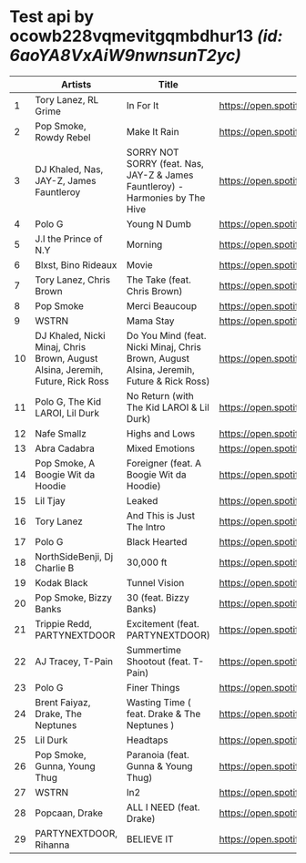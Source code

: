 # Test api by ocowb228vqmevitgqmbdhur13 *(id: 6aoYA8VxAiW9nwnsunT2yc)*
|  | Artists | Title | url |
| - | - | - | - |
| 1 | Tory Lanez, RL Grime | In For It | https://open.spotify.com/track/6ydWxkzjDktHsTzvWcaZ1i |
| 2 | Pop Smoke, Rowdy Rebel | Make It Rain | https://open.spotify.com/track/4TgHt7vKCimpywaiKfl0uj |
| 3 | DJ Khaled, Nas, JAY-Z, James Fauntleroy | SORRY NOT SORRY (feat. Nas, JAY-Z & James Fauntleroy) - Harmonies by The Hive | https://open.spotify.com/track/5OypcrFg58e4k2iYHi69ED |
| 4 | Polo G | Young N Dumb | https://open.spotify.com/track/4dZTNKRngStyYNueXCO2FR |
| 5 | J.I the Prince of N.Y | Morning | https://open.spotify.com/track/798ZQJ3226VlX3KREqyJKd |
| 6 | Blxst, Bino Rideaux | Movie | https://open.spotify.com/track/55mmAY09sc3CccPpAdUqo4 |
| 7 | Tory Lanez, Chris Brown | The Take (feat. Chris Brown) | https://open.spotify.com/track/0Odu228D0yGcFySGuxU4rY |
| 8 | Pop Smoke | Merci Beaucoup | https://open.spotify.com/track/6mPZVis3gEGSSR2rhxlehT |
| 9 | WSTRN | Mama Stay | https://open.spotify.com/track/6v5xfPpCMt03M9r3dcH53k |
| 10 | DJ Khaled, Nicki Minaj, Chris Brown, August Alsina, Jeremih, Future, Rick Ross | Do You Mind (feat. Nicki Minaj, Chris Brown, August Alsina, Jeremih, Future & Rick Ross) | https://open.spotify.com/track/4VJ7mnW4wjjIgPBM6KWvPu |
| 11 | Polo G, The Kid LAROI, Lil Durk | No Return (with The Kid LAROI & Lil Durk) | https://open.spotify.com/track/23OYT3SFtoJqhiAUqktbc1 |
| 12 | Nafe Smallz | Highs and Lows | https://open.spotify.com/track/3TYkT91O7HpkoEqiOFkaqZ |
| 13 | Abra Cadabra | Mixed Emotions | https://open.spotify.com/track/7tCOBSryRDEQXSUTNFLBBS |
| 14 | Pop Smoke, A Boogie Wit da Hoodie | Foreigner (feat. A Boogie Wit da Hoodie) | https://open.spotify.com/track/7AdTyfK7fnvUYbUCGpWqUf |
| 15 | Lil Tjay | Leaked | https://open.spotify.com/track/0W64NfLrIsRTAFObko6uJx |
| 16 | Tory Lanez | And This is Just The Intro | https://open.spotify.com/track/4sMmYKC0ot3GTbl2RzHw7T |
| 17 | Polo G | Black Hearted | https://open.spotify.com/track/25qk9xa71F1POdI4vj7rbi |
| 18 | NorthSideBenji, Dj Charlie B | 30,000 ft | https://open.spotify.com/track/2zR8U7MLwxlLf7xkAew9BR |
| 19 | Kodak Black | Tunnel Vision | https://open.spotify.com/track/4Q3N4Ct4zCuIHuZ65E3BD4 |
| 20 | Pop Smoke, Bizzy Banks | 30 (feat. Bizzy Banks) | https://open.spotify.com/track/24YG5Z8Of1VHovrfXsbvCZ |
| 21 | Trippie Redd, PARTYNEXTDOOR | Excitement (feat. PARTYNEXTDOOR) | https://open.spotify.com/track/7FullO2NDkyvxLuxYVKINa |
| 22 | AJ Tracey, T-Pain | Summertime Shootout (feat. T-Pain) | https://open.spotify.com/track/3BZAi7xzo0Kmpml96z1sJx |
| 23 | Polo G | Finer Things | https://open.spotify.com/track/7oBW80497A8axagr4aC9U6 |
| 24 | Brent Faiyaz, Drake, The Neptunes | Wasting Time ( feat. Drake & The Neptunes ) | https://open.spotify.com/track/48WidxP9CqyYtk97pwGZ3c |
| 25 | Lil Durk | Headtaps | https://open.spotify.com/track/3HWQrKGmb05pcNoTIzzBwL |
| 26 | Pop Smoke, Gunna, Young Thug | Paranoia (feat. Gunna & Young Thug) | https://open.spotify.com/track/3QqJ44HiM84iyZS0G2IKIP |
| 27 | WSTRN | In2 | https://open.spotify.com/track/1hu2dRGo6kxbvc7NuNGD4v |
| 28 | Popcaan, Drake | ALL I NEED (feat. Drake) | https://open.spotify.com/track/5s0e986tlNvseDl2YydUc6 |
| 29 | PARTYNEXTDOOR, Rihanna | BELIEVE IT | https://open.spotify.com/track/4HDCLYli2SUdkq9OjmvhSD |